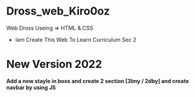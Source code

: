# Dross_web_Kiro0oz
Web Dross Useing => HTML &amp; CSS

- Iam Create This Web To Learn Curriculum Sec 2

# New Version 2022
**Add a new stayle in boxs and create 2 section [3lmy / 2dby] and create navbar by using JS**
